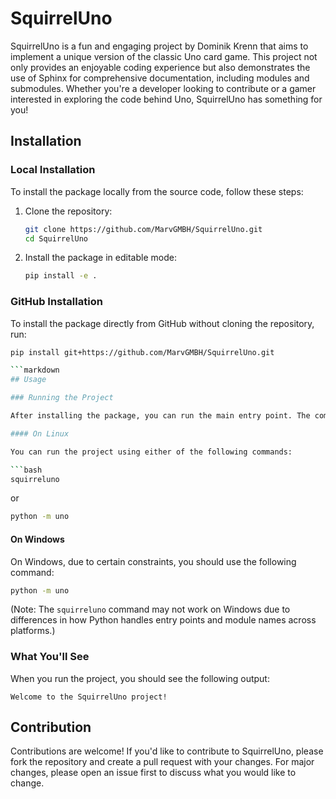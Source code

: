 # SquirrelUno

SquirrelUno is a fun and engaging project by Dominik Krenn that aims to implement a unique version of the classic Uno card game. This project not only provides an enjoyable coding experience but also demonstrates the use of Sphinx for comprehensive documentation, including modules and submodules. Whether you're a developer looking to contribute or a gamer interested in exploring the code behind Uno, SquirrelUno has something for you!

## Installation

### Local Installation

To install the package locally from the source code, follow these steps:

1. Clone the repository:

    ```bash
    git clone https://github.com/MarvGMBH/SquirrelUno.git
    cd SquirrelUno
    ```

2. Install the package in editable mode:

    ```bash
    pip install -e .
    ```

### GitHub Installation

To install the package directly from GitHub without cloning the repository, run:

```bash
pip install git+https://github.com/MarvGMBH/SquirrelUno.git

```markdown
## Usage

### Running the Project

After installing the package, you can run the main entry point. The command differs slightly between Linux and Windows due to how Python handles module names and entry points on different operating systems.

#### On Linux

You can run the project using either of the following commands:

```bash
squirreluno
```

or

```bash
python -m uno
```

#### On Windows

On Windows, due to certain constraints, you should use the following command:

```bash
python -m uno
```
(Note: The `squirreluno` command may not work on Windows due to differences in how Python handles entry points and module names across platforms.)

### What You'll See

When you run the project, you should see the following output:

```plaintext
Welcome to the SquirrelUno project!
```

## Contribution

Contributions are welcome! If you'd like to contribute to SquirrelUno, please fork the repository and create a pull request with your changes. For major changes, please open an issue first to discuss what you would like to change.

